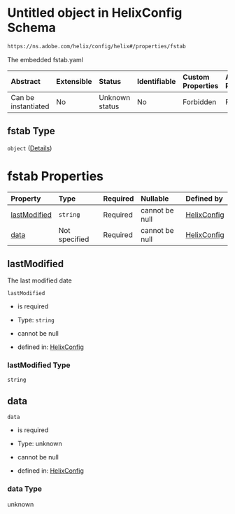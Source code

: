 # Untitled object in HelixConfig Schema

```txt
https://ns.adobe.com/helix/config/helix#/properties/fstab
```

The embedded fstab.yaml

| Abstract            | Extensible | Status         | Identifiable | Custom Properties | Additional Properties | Access Restrictions | Defined In                                                                    |
| :------------------ | :--------- | :------------- | :----------- | :---------------- | :-------------------- | :------------------ | :---------------------------------------------------------------------------- |
| Can be instantiated | No         | Unknown status | No           | Forbidden         | Forbidden             | none                | [helix-config.schema.json\*](helix-config.schema.json "open original schema") |

## fstab Type

`object` ([Details](helix-config-properties-fstab.md))

# fstab Properties

| Property                      | Type          | Required | Nullable       | Defined by                                                                                                                                                  |
| :---------------------------- | :------------ | :------- | :------------- | :---------------------------------------------------------------------------------------------------------------------------------------------------------- |
| [lastModified](#lastmodified) | `string`      | Required | cannot be null | [HelixConfig](helix-config-properties-fstab-properties-lastmodified.md "https://ns.adobe.com/helix/config/helix#/properties/fstab/properties/lastModified") |
| [data](#data)                 | Not specified | Required | cannot be null | [HelixConfig](helix-config-properties-fstab-properties-data.md "https://ns.adobe.com/helix/config/helix#/properties/fstab/properties/data")                 |

## lastModified

The last modified date

`lastModified`

*   is required

*   Type: `string`

*   cannot be null

*   defined in: [HelixConfig](helix-config-properties-fstab-properties-lastmodified.md "https://ns.adobe.com/helix/config/helix#/properties/fstab/properties/lastModified")

### lastModified Type

`string`

## data



`data`

*   is required

*   Type: unknown

*   cannot be null

*   defined in: [HelixConfig](helix-config-properties-fstab-properties-data.md "https://ns.adobe.com/helix/config/helix#/properties/fstab/properties/data")

### data Type

unknown
